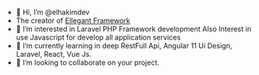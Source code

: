 - 👋 Hi, I’m @elhakimdev
- The creator of [Ellegant Framework](https://github.com/Ellegant-Framework/Framework)
- 👀 I’m interested in Laravel PHP Framework development Also Interest in use Javascript for develop all application services
- 🌱 I’m currently learning in deep RestFull Api, Angular 11 Ui Design,  Laravel,  React,  Vue Js. 
- 💞️ I’m looking to collaborate on your project. 

<!---
elhakimdev/elhakimdev is a ✨ special ✨ repository because its `README.md` (this file) appears on your GitHub profile.
You can click the Preview link to take a look at your changes.
--->
